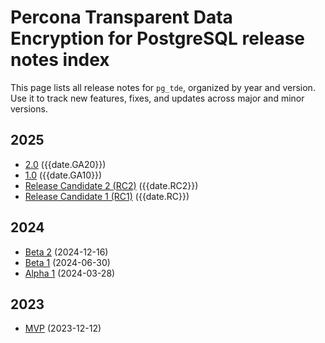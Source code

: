 # Percona Transparent Data Encryption for PostgreSQL release notes index

This page lists all release notes for `pg_tde`, organized by year and version. Use it to track new features, fixes, and updates across major and minor versions.

## 2025

* [2.0](release-notes-v2.0.md) ({{date.GA20}})
* [1.0](release-notes-v1.0.md) ({{date.GA10}})
* [Release Candidate 2 (RC2)](rc2.md)  ({{date.RC2}})
* [Release Candidate 1 (RC1)](rc.md) ({{date.RC}})

## 2024

* [Beta 2](beta2.md) (2024-12-16)
* [Beta 1](beta.md) (2024-06-30)
* [Alpha 1](alpha1.md) (2024-03-28)

## 2023

* [MVP](mvp.md) (2023-12-12)
